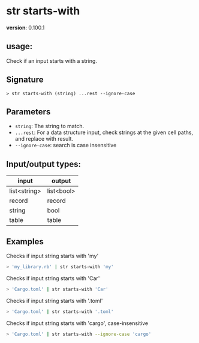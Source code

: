 # str starts-with

**version**: 0.100.1

## **usage**:

Check if an input starts with a string.

## Signature

`> str starts-with (string) ...rest --ignore-case`

## Parameters

- `string`: The string to match.
- `...rest`: For a data structure input, check strings at the given cell paths, and replace with result.
- `--ignore-case`: search is case insensitive

## Input/output types:

| input          | output       |
| -------------- | ------------ |
| list\<string\> | list\<bool\> |
| record         | record       |
| string         | bool         |
| table          | table        |

## Examples

Checks if input string starts with 'my'

```bash
> 'my_library.rb' | str starts-with 'my'
```

Checks if input string starts with 'Car'

```bash
> 'Cargo.toml' | str starts-with 'Car'
```

Checks if input string starts with '.toml'

```bash
> 'Cargo.toml' | str starts-with '.toml'
```

Checks if input string starts with 'cargo', case-insensitive

```bash
> 'Cargo.toml' | str starts-with --ignore-case 'cargo'
```
